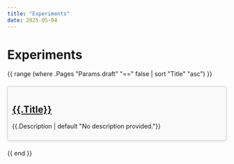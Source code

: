 ```yaml
---
title: "Experiments"
date: 2025-05-04
---
```


# Experiments

<style>
.experiment-grid { display: grid; grid-template-columns: repeat(auto-fill, minmax(300px, 1fr)); gap: 20px; }
.experiment-card { border: 1px solid #ccc; padding: 10px; border-radius: 5px; background-color: #f9f9f9; box-shadow: 0 2px 5px rgba(0,0,0,0.1); }
</style>

<div class="experiment-grid">
{{ range (where .Pages "Params.draft" "==" false | sort "Title" "asc") }}
  <div class="experiment-card">
    <h2><a href="{{.RelPermalink}}">{{.Title}}</a></h2>
    <p>{{.Description | default "No description provided."}}</p>
  </div>
{{ end }}
</div>

